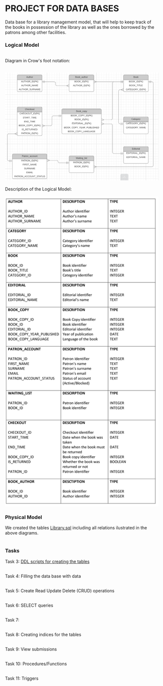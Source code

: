 # PROJECT FOR DATA BASES


Data base for a library management model, that will help to keep track of the books in possession of the library as well as the ones borrowed  by  the patrons among other facilities.
### Logical Model
<br>
Diagram in Crow's foot notation:
<br>
<br>

[![logical_model](https://github.com/0sant1ago/DATA_BASES/blob/main/Logical_model%20(1).png)](https://github.com/0sant1ago/DATA_BASES/blob/main/Logical_model%20(1).png)
<br>
<br>
Description of the Logical Model:
<br>
<br>
[![description_log_model](https://github.com/0sant1ago/DATA_BASES/blob/main/Description_Logical_Model.jpg)](https://github.com/0sant1ago/DATA_BASES/blob/main/Description_Logical_Model.jpg)
### Physical Model
We created the tables [Library.sql](https://github.com/0sant1ago/DATA_BASES/blob/main/Library_database.sql) including all relations ilustrated in the above diagrams.
<br>
<br>
### Tasks
Task 3: [DDL scripts for creating the tables](https://github.com/0sant1ago/DATA_BASES/blob/main/create_ddl.sql)
<br>
<br>

Task 4: Filling the data base with data
<br>
<br>

Task 5: Create Read Update Delete (CRUD) operations
<br>
<br>

Task 6: SELECT queries
<br>
<br>

Task 7: 
<br>
<br>

Task 8: Creating indices for the tables
<br>
<br>

Task 9: View submissions
<br>
<br>

Task 10: Procedures/Functions
<br>
<br>

Task 11: Triggers
<br>
<br>



